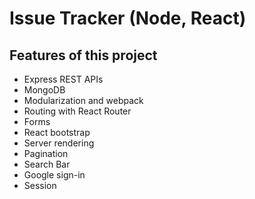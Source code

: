 # Issue Tracker (Node, React)

## Features of this project
- Express REST APIs
- MongoDB
- Modularization and webpack
- Routing with React Router
- Forms
- React bootstrap
- Server rendering
- Pagination
- Search Bar
- Google sign-in
- Session
